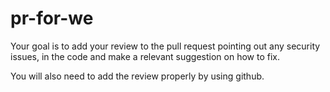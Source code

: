 # pr-for-we

Your goal is to add your review to the pull request pointing out any security issues, in the code and make a relevant suggestion on how to fix.

You will also need to add the review properly by using github.
